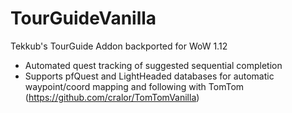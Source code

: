 # TourGuideVanilla
Tekkub's TourGuide Addon backported for WoW 1.12

- Automated quest tracking of suggested sequential completion
- Supports pfQuest and LightHeaded databases for automatic waypoint/coord mapping and following with TomTom (https://github.com/cralor/TomTomVanilla)
